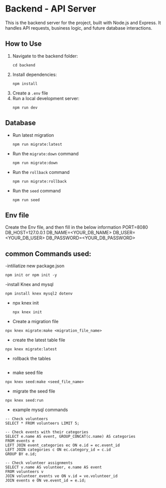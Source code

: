 # Backend - API Server

This is the backend server for the project, built with Node.js and Express. It handles API requests, business logic, and future database interactions.

## How to Use

1. Navigate to the backend folder:
   ```
   cd backend
   ```
2. Install dependencies:
   ```
   npm install
   ```
3. Create a `.env` file
4. Run a local development server:
   ```
   npm run dev
   ```

## Database

- Run latest migration
  ```
  npm run migrate:latest
  ```
- Run the `migrate:down` command
  ```
  npm run migrate:down
  ```
- Run the `rollback` command
  ```
  npm run migrate:rollback
  ```
- Run the `seed` command
  ```
  npm run seed
  ```

## Env file

Create the Env file, and then fill in the below information
PORT=8080
DB_HOST=127.0.0.1
DB_NAME=<YOUR_DB_NAME>
DB_USER=<YOUR_DB_USER>
DB_PASSWORD=<YOUR_DB_PASSWORD>

## common Commands used:

-intiliatize new package.json

```
npm init or npm init -y
```

-install Knex and mysql

```
npm install knex mysql2 dotenv
```

- npx knex init

  ```
  npx knex init
  ```

- Create a migration file

```
npx knex migrate:make <migration_file_name>
```

- create the latest table file

```
npx knex migrate:latest
```

- rollback the tables

```npx knex migrate:rollback or npx knex migrate:down

```

- make seed file

```
npx knex seed:make <seed_file_name>
```

- migrate the seed file

```
npx knex seed:run
```

- example mysql commands

```
-- Check volunteers
SELECT * FROM volunteers LIMIT 5;

-- Check events with their categories
SELECT e.name AS event, GROUP_CONCAT(c.name) AS categories
FROM events e
LEFT JOIN event_categories ec ON e.id = ec.event_id
LEFT JOIN categories c ON ec.category_id = c.id
GROUP BY e.id;

-- Check volunteer assignments
SELECT v.name AS volunteer, e.name AS event
FROM volunteers v
JOIN volunteer_events ve ON v.id = ve.volunteer_id
JOIN events e ON ve.event_id = e.id;
```
